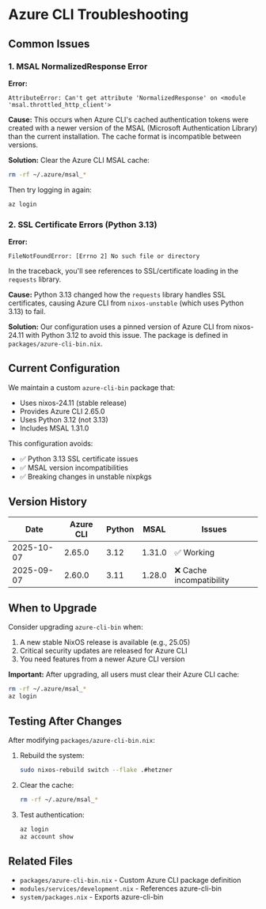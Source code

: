 # Azure CLI Troubleshooting

## Common Issues

### 1. MSAL NormalizedResponse Error

**Error:**
```
AttributeError: Can't get attribute 'NormalizedResponse' on <module 'msal.throttled_http_client'>
```

**Cause:**
This occurs when Azure CLI's cached authentication tokens were created with a newer version of the MSAL (Microsoft Authentication Library) than the current installation. The cache format is incompatible between versions.

**Solution:**
Clear the Azure CLI MSAL cache:

```bash
rm -rf ~/.azure/msal_*
```

Then try logging in again:
```bash
az login
```

### 2. SSL Certificate Errors (Python 3.13)

**Error:**
```
FileNotFoundError: [Errno 2] No such file or directory
```

In the traceback, you'll see references to SSL/certificate loading in the `requests` library.

**Cause:**
Python 3.13 changed how the `requests` library handles SSL certificates, causing Azure CLI from `nixos-unstable` (which uses Python 3.13) to fail.

**Solution:**
Our configuration uses a pinned version of Azure CLI from nixos-24.11 with Python 3.12 to avoid this issue. The package is defined in `packages/azure-cli-bin.nix`.

## Current Configuration

We maintain a custom `azure-cli-bin` package that:
- Uses nixos-24.11 (stable release)
- Provides Azure CLI 2.65.0
- Uses Python 3.12 (not 3.13)
- Includes MSAL 1.31.0

This configuration avoids:
- ✅ Python 3.13 SSL certificate issues
- ✅ MSAL version incompatibilities
- ✅ Breaking changes in unstable nixpkgs

## Version History

| Date | Azure CLI | Python | MSAL | Issues |
|------|-----------|--------|------|--------|
| 2025-10-07 | 2.65.0 | 3.12 | 1.31.0 | ✅ Working |
| 2025-09-07 | 2.60.0 | 3.11 | 1.28.0 | ❌ Cache incompatibility |

## When to Upgrade

Consider upgrading `azure-cli-bin` when:
1. A new stable NixOS release is available (e.g., 25.05)
2. Critical security updates are released for Azure CLI
3. You need features from a newer Azure CLI version

**Important:** After upgrading, all users must clear their Azure CLI cache:
```bash
rm -rf ~/.azure/msal_*
az login
```

## Testing After Changes

After modifying `packages/azure-cli-bin.nix`:

1. Rebuild the system:
   ```bash
   sudo nixos-rebuild switch --flake .#hetzner
   ```

2. Clear the cache:
   ```bash
   rm -rf ~/.azure/msal_*
   ```

3. Test authentication:
   ```bash
   az login
   az account show
   ```

## Related Files

- `packages/azure-cli-bin.nix` - Custom Azure CLI package definition
- `modules/services/development.nix` - References azure-cli-bin
- `system/packages.nix` - Exports azure-cli-bin
